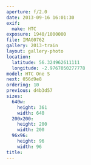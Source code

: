 ```yaml
---
aperture: f/2.0
date: 2013-09-16 16:01:30
exif:
  make: HTC
exposure: 1940/1000000
file: IMAG0762
gallery: 2013-train
layout: gallery-photo
location:
  latitude: 56.324962611111
  longitude: -2.9767050277778
model: HTC One S
next: 056d9e8
ordering: 10
previous: d4b3d57
sizes:
  640w:
    height: 361
    width: 640
  200x200:
    height: 200
    width: 200
  96x96:
    height: 96
    width: 96
title: 
---
```

